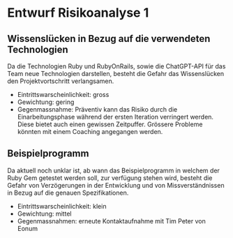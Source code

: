 # Entwurf Risikoanalyse 1
## Wissenslücken in Bezug auf die verwendeten Technologien
Da die Technologien Ruby und RubyOnRails, sowie die ChatGPT-API für das Team neue Technologien darstellen, besteht die Gefahr das Wissenslücken den Projektvortschritt verlangsamen.
* Eintrittswarscheinlichkeit: gross
* Gewichtung: gering
* Gegenmassnahme: Präventiv kann das Risiko durch die Einarbeitungsphase während der ersten Iteration verringert werden. Diese bietet auch einen gewissen Zeitpuffer. Grössere Probleme könnten mit einem Coaching angegangen werden.

## Beispielprogramm
Da aktuell noch unklar ist, ab wann das Beispielprogramm in welchem der Ruby Gem getestet werden soll, zur verfügung stehen wird, besteht die Gefahr von Verzögerungen in der Entwicklung und von Missverständnissen in Bezug auf die genauen Spezifikationen.
* Eintrittswarscheinlichkeit: klein
* Gewichtung: mittel
* Gegenmassnahmen: erneute Kontaktaufnahme mit Tim Peter von Eonum